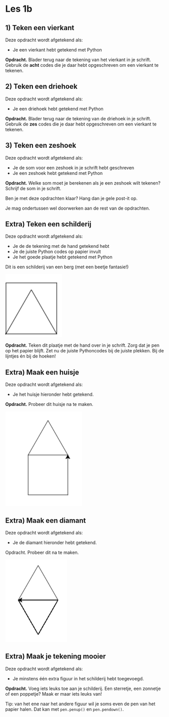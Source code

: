# Les 1b

## 1) Teken een vierkant

Deze opdracht wordt afgetekend als:

* Je een vierkant hebt getekend met Python

**Opdracht.** Blader terug naar de tekening van het vierkant in je schrift. Gebruik de **acht** codes die je daar hebt opgeschreven om een vierkant te tekenen.

## 2) Teken een driehoek

Deze opdracht wordt afgetekend als:

* Je een driehoek hebt getekend met Python

**Opdracht.** Blader terug naar de tekening van de driehoek in je schrift. Gebruik de **zes** codes die je daar hebt opgeschreven om een vierkant te tekenen.

## 3) Teken een zeshoek

Deze opdracht wordt afgetekend als:

* Je de som voor een zeshoek in je schrift hebt geschreven
* Je een zeshoek hebt getekend met Python

**Opdracht.** Welke som moet je berekenen als je een zeshoek wilt tekenen? Schrijf de som in je schrift.

Ben je met deze opdrachten klaar? Hang dan je gele post-it op.

Je mag ondertussen wel doorwerken aan de rest van de opdrachten.

## Extra) Teken een schilderij

Deze opdracht wordt afgetekend als:

* Je de de tekening met de hand getekend hebt
* Je de juiste Python codes op papier invult
* Je het goede plaatje hebt getekend met Python

Dit is een schilderij van een berg (met een beetje fantasie!)

![](<../../../.gitbook/assets/image-20181207110047621 (1) (1).png>)

**Opdracht.** Teken dit plaatje met de hand over in je schrift. Zorg dat je pen op het papier blijft. Zet nu de juiste Pythoncodes bij de juiste plekken. Bij de lijntjes én bij de hoeken!

## Extra) Maak een huisje

Deze opdracht wordt afgetekend als:

* Je het huisje hieronder hebt getekend.

**Opdracht.** Probeer dit huisje na te maken.

![](<../../../.gitbook/assets/image-20190318132016472 (1).png>)

## Extra) Maak een diamant

Deze opdracht wordt afgetekend als:

* Je de diamant hieronder hebt getekend.

Opdracht. Probeer dit na te maken.

![](<../../../.gitbook/assets/image-20190318132305903 (1).png>)

## Extra) Maak je tekening mooier

Deze opdracht wordt afgetekend als:

* Je minstens één extra figuur in het schilderij hebt toegevoegd.

**Opdracht.** Voeg iets leuks toe aan je schilderij. Een sterretje, een zonnetje of een poppetje? Maak er maar iets leuks van!

Tip: van het ene naar het andere figuur wil je soms even de pen van het papier halen. Dat kan met `pen.penup()` en `pen.pendown()`.
